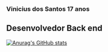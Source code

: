 ### Vinicius dos Santos 17 anos
## Desenvolvedor Back end

[![Anurag's GitHub stats](https://github-readme-stats.vercel.app/api?username=ViniSantss&theme=tokyonight)](https://github.com/anuraghazra/github-readme-stats)
<!--
**ViniSantss/ViniSantss** is a ✨ _special_ ✨ repository because its `README.md` (this file) appears on your GitHub profile.

Here are some ideas to get you started:

- 🔭 I’m currently working on ...
- 🌱 I’m currently learning ...
- 👯 I’m looking to collaborate on ...
- 🤔 I’m looking for help with ...
- 💬 Ask me about ...
- 📫 How to reach me: ...
- 😄 Pronouns: ...
- ⚡ Fun fact: ...
-->
